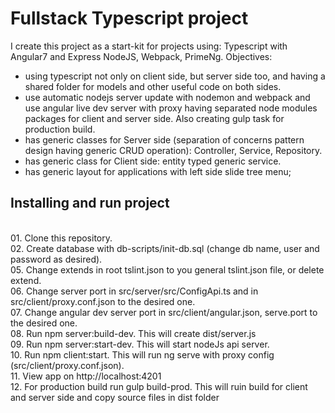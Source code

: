 # Fullstack Typescript project
I create this project as a start-kit for projects using: Typescript with Angular7 and Express NodeJS, Webpack, PrimeNg.
Objectives:
 - using typescript not only on client side, but server side too, and having a shared folder for models and other useful code on both sides.
 - use automatic nodejs server update with nodemon and webpack and use angular live dev server with proxy having separated node modules packages for client and server side. Also creating gulp task for production build.
 - has generic classes for Server side (separation of concerns pattern design having generic CRUD operation): Controller, Service, Repository.
 - has generic class for Client side: entity typed generic service. 
 - has generic layout for applications with left side slide tree menu;
 
<h2>Installing and run project</h2>
<br>  01. Clone this repository.
<br>  02. Create database with db-scripts/init-db.sql (change db name, user and password as desired).
<br>  05. Change extends in root tslint.json to you general tslint.json file, or delete extend.
<br>  06. Change server port in src/server/src/ConfigApi.ts and in src/client/proxy.conf.json to the desired one.
<br>  07. Change angular dev server port in src/client/angular.json, serve.port to the desired one.
<br>  08. Run npm server:build-dev. This will create dist/server.js
<br>  09. Run npm server:start-dev. This will start nodeJs api server.
<br>  10. Run npm client:start. This will run ng serve with proxy config (src/client/proxy.conf.json).
<br>  11. View app on http://localhost:4201
<br>  12. For production build run gulp build-prod. This will ruin build for client and server side and copy source files in dist folder
